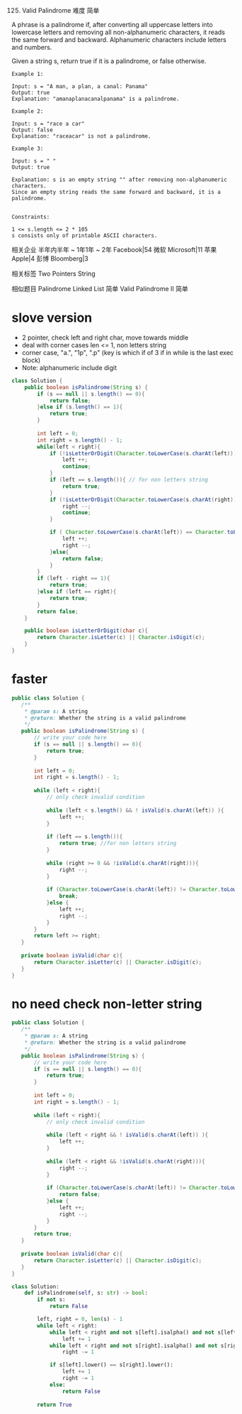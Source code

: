 125. Valid Palindrome
难度
简单

A phrase is a palindrome if, after converting all uppercase letters into lowercase letters and removing all non-alphanumeric characters, it reads the same forward and backward. Alphanumeric characters include letters and numbers.

Given a string s, return true if it is a palindrome, or false otherwise.

 
```
Example 1:

Input: s = "A man, a plan, a canal: Panama"
Output: true
Explanation: "amanaplanacanalpanama" is a palindrome.

Example 2:

Input: s = "race a car"
Output: false
Explanation: "raceacar" is not a palindrome.

Example 3:

Input: s = " "
Output: true

Explanation: s is an empty string "" after removing non-alphanumeric characters.
Since an empty string reads the same forward and backward, it is a palindrome.
 

Constraints:

1 <= s.length <= 2 * 105
s consists only of printable ASCII characters.
```


相关企业
半年内半年 ~ 1年1年 ~ 2年
Facebook|54
微软 Microsoft|11
苹果 Apple|4
彭博 Bloomberg|3

相关标签
Two Pointers
String

相似题目
Palindrome Linked List
简单
Valid Palindrome II
简单


# slove version
- 2 pointer, check left and right char, move towards middle
- deal with corner cases len <= 1, non letters string
- corner case, "a.", "1p", ".p" (key is which if of 3 if in while is the last exec block)
- Note: alphanumeric include digit

```java
class Solution {
    public boolean isPalindrome(String s) {
        if (s == null || s.length() == 0){
            return false;
        }else if (s.length() == 1){
            return true;
        }
        
        int left = 0;
        int right = s.length() - 1;
        while(left < right){
            if (!isLetterOrDigit(Character.toLowerCase(s.charAt(left)))){
                left ++;
                continue;
            }
            if (left == s.length()){ // for non letters string
                return true; 
            }
            if (!isLetterOrDigit(Character.toLowerCase(s.charAt(right)))){
                right --;
                continue;
            }

            if ( Character.toLowerCase(s.charAt(left)) == Character.toLowerCase(s.charAt(right)) ){
                left ++;
                right --;
            }else{
                return false;
            }   
        }
        if (left - right == 1){
            return true;
        }else if (left == right){
            return true;
        }
        return false;
    }

    public boolean isLetterOrDigit(char c){
        return Character.isLetter(c) || Character.isDigit(c);
    }
}
```

# faster
```java
public class Solution {
   /**
    * @param s: A string
    * @return: Whether the string is a valid palindrome
    */
   public boolean isPalindrome(String s) {
       // write your code here
       if (s == null || s.length() == 0){
           return true;
       }
      
       int left = 0;
       int right = s.length() - 1;
      
       while (left < right){
           // only check invalid condition
          
           while (left < s.length() && ! isValid(s.charAt(left)) ){
               left ++;
           }
          
           if (left == s.length()){
               return true; //for non letters string
           }
          
           while (right >= 0 && !isValid(s.charAt(right))){
               right --;
           }
          
           if (Character.toLowerCase(s.charAt(left)) != Character.toLowerCase(s.charAt(right)) ){
               break;
           }else {
               left ++;
               right --;
           }
       }
       return left >= right;
   }
  
   private boolean isValid(char c){
       return Character.isLetter(c) || Character.isDigit(c);
   }
}
```

# no need check non-letter string
```java
public class Solution {
   /**
    * @param s: A string
    * @return: Whether the string is a valid palindrome
    */
   public boolean isPalindrome(String s) {
       // write your code here
       if (s == null || s.length() == 0){
           return true;
       }
      
       int left = 0;
       int right = s.length() - 1;
      
       while (left < right){
           // only check invalid condition
          
           while (left < right && ! isValid(s.charAt(left)) ){
               left ++;
           }
          
           while (left < right && !isValid(s.charAt(right))){
               right --;
           }
          
           if (Character.toLowerCase(s.charAt(left)) != Character.toLowerCase(s.charAt(right)) ){
               return false;
           }else {
               left ++;
               right --;
           }
       }
       return true;
   }
  
   private boolean isValid(char c){
       return Character.isLetter(c) || Character.isDigit(c);
   }
}
```

```python
class Solution:
    def isPalindrome(self, s: str) -> bool:
        if not s:
            return False

        left, right = 0, len(s) - 1
        while left < right:
            while left < right and not s[left].isalpha() and not s[left].isdigit():
                left += 1
            while left < right and not s[right].isalpha() and not s[right].isdigit():
                right -= 1

            if s[left].lower() == s[right].lower():
                left += 1
                right -= 1
            else:
                return False
        
        return True
    
```